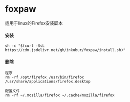 # foxpaw
适用于linux的Firefox安装脚本

#### 安装

`sh -c "$(curl -SsL https://cdn.jsdelivr.net/gh/inkubur/foxpaw/install.sh)"`

#### 删除

```shell
程序
rm -rf /opt/firefox /usr/bin/firefox /usr/share/applications/firefox.desktop

配置文件
rm -rf ~/.mozilla/firefox ~/.cache/mozilla/firefox
```
